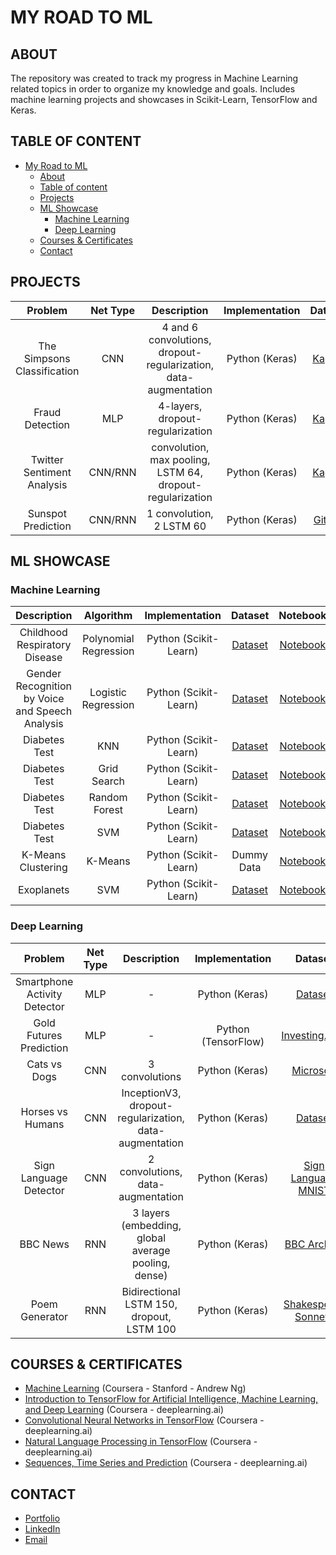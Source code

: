 # MY ROAD TO ML

## ABOUT

The repository was created to track my progress in Machine Learning related topics in order to organize my knowledge and goals. Includes machine learning projects and showcases in Scikit-Learn, TensorFlow and Keras.

## TABLE OF CONTENT
- [My Road to ML](#My-Road-to-ML)
	- [About](#About)
	- [Table of content](#Table-of-content)
	- [Projects](#Projects)
	- [ML Showcase](#ML-Showcase)
		- [Machine Learning](#Machine-Learning)
		- [Deep Learning](#Deep-Learning)
	- [Courses & Certificates](#Courses--Certificates)
	- [Contact](#Contact)

## PROJECTS

| Problem | Net Type | Description | Implementation | Dataset | Notebook |
| :---: | :---: | :---: | :---: | :---: | :---: |
| The Simpsons Classification | CNN | 4 and 6 convolutions, dropout-regularization, data-augmentation | Python (Keras) | [Kaggle](https://www.kaggle.com/alexattia/the-simpsons-characters-dataset/data) | [Notebook](https://github.com/faznaimov/ml/blob/master/projects/simpsons-classification.ipynb) |
| Fraud Detection | MLP | 4-layers, dropout-regularization | Python (Keras) | [Kaggle](https://www.kaggle.com/mlg-ulb/creditcardfraud) | [Notebook](https://github.com/faznaimov/ml/blob/master/projects/fraud_detection.ipynb) |
| Twitter Sentiment Analysis | CNN/RNN | convolution, max pooling, LSTM 64, dropout-regularization | Python (Keras) | [Kaggle](https://www.kaggle.com/kazanova/sentiment140) | [Notebook](https://github.com/faznaimov/ml/blob/master/projects/twitter.ipynb) |
| Sunspot Prediction | CNN/RNN | 1 convolution, 2 LSTM 60 | Python (Keras) | [Github](https://github.com/jbrownlee/Datasets/blob/master/monthly-sunspots.csv) | [Notebook](https://github.com/faznaimov/ml/blob/master/projects/sunspots.ipynb) |


## ML SHOWCASE

### Machine Learning

| Description | Algorithm | Implementation | Dataset | Notebook |
| :---: | :---: | :---: | :---: | :---: |
| Childhood Respiratory Disease | Polynomial Regression | Python (Scikit-Learn) | [Dataset](https://github.com/faznaimov/ml/blob/master/showcases/machinelearning/Respiratory_Disease/Resources/smoking.csv) | [Notebook](https://github.com/faznaimov/ml/blob/master/showcases/machinelearning/Respiratory_Disease/Respiratory_Disease.ipynb) |
| Gender Recognition by Voice and Speech Analysis | Logistic Regression | Python (Scikit-Learn) | [Dataset](https://github.com/faznaimov/ml/blob/master/showcases/machinelearning/Voice_Recognition/Resources/voice.csv) | [Notebook](https://github.com/faznaimov/ml/blob/master/showcases/machinelearning/Voice_Recognition/Voice_Recognition.ipynb) |
| Diabetes Test | KNN  | Python (Scikit-Learn) | [Dataset](https://github.com/faznaimov/ml/blob/master/showcases/machinelearning/KNN/Resources/diabetes.csv) | [Notebook](https://github.com/faznaimov/ml/blob/master/showcases/machinelearning/KNN/KNN.ipynb) |
| Diabetes Test | Grid Search  | Python (Scikit-Learn) | [Dataset](https://github.com/faznaimov/ml/blob/master/showcases/machinelearning/GridSearch/Resources/diabetes.csv) | [Notebook](https://github.com/faznaimov/ml/blob/master/showcases/machinelearning/GridSearch/GridSearch.ipynb) |
| Diabetes Test | Random Forest | Python (Scikit-Learn) | [Dataset](https://github.com/faznaimov/ml/blob/master/showcases/machinelearning/Trees/Resources/diabetes.csv) | [Notebook](https://github.com/faznaimov/ml/blob/master/showcases/machinelearning/Trees/Trees.ipynb) |
| Diabetes Test | SVM  | Python (Scikit-Learn) | [Dataset](https://github.com/faznaimov/ml/blob/master/showcases/machinelearning/SVM/Resources/diabetes.csv) | [Notebook](https://github.com/faznaimov/ml/blob/master/showcases/machinelearning/SVM/SVM.ipynb) |
| K-Means Clustering | K-Means  | Python (Scikit-Learn) | Dummy Data | [Notebook](https://github.com/faznaimov/ml/blob/master/showcases/machinelearning/Kmeans/Kmeans.ipynb) |
| Exoplanets | SVM  | Python (Scikit-Learn) | [Dataset](https://github.com/faznaimov/ml/blob/master/showcases/machinelearning/Exoplanets/Resources/exoplanet_data.csv) | [Notebook](https://github.com/faznaimov/ml/blob/master/showcases/machinelearning/Exoplanets/exoplanet-exploration.ipynb) |

### Deep Learning

| Problem | Net Type | Description | Implementation | Dataset | Notebook |
| :---: | :---: | :---: | :---: | :---: | :---: |
| Smartphone Activity Detector | MLP | - | Python (Keras) | [Dataset](https://github.com/faznaimov/ml/tree/master/showcases/deeplearning/Smartphones/Resources/) | [Notebook](https://github.com/faznaimov/ml/blob/master/showcases/deeplearning/Smartphones/Smartphone_Activity_Detector.ipynb) |
| Gold Futures Prediction | MLP | - | Python (TensorFlow) | [Investing.com](investing.com) | [Notebook](https://github.com/faznaimov/ml/blob/master/showcases/deeplearning/Futures-Prediction/Futures-Prediction.ipynb) |
| Cats vs Dogs | CNN | 3 convolutions | Python (Keras) | [Microsoft](https://www.microsoft.com/en-us/download/details.aspx?id=54765) | [Notebook](https://github.com/faznaimov/ml/blob/master/showcases/deeplearning/Cats-vs-Dogs/Cats-vs-Dogs.ipynb) |
| Horses vs Humans | CNN | InceptionV3, dropout-regularization, data-augmentation | Python (Keras) | [Dataset](https://storage.googleapis.com/laurencemoroney-blog.appspot.com/horse-or-human.zip) | [Notebook](https://github.com/faznaimov/ml/blob/master/showcases/deeplearning/horses-vs-humans/horses-vs-humans.ipynb) |
| Sign Language Detector | CNN | 2 convolutions, data-augmentation | Python (Keras) | [Sign Language MNIST](https://www.kaggle.com/datamunge/sign-language-mnist) | [Notebook](https://github.com/faznaimov/ml/blob/master/showcases/deeplearning/signlanguage/signlanguage.ipynb) |
| BBC News | RNN | 3 layers (embedding, global average pooling, dense) | Python (Keras) | [BBC Archive](https://storage.googleapis.com/laurencemoroney-blog.appspot.com/bbc-text.csv) | [Notebook](https://github.com/faznaimov/ml/blob/master/showcases/deeplearning/BBC-archive/bbc-archive.ipynb) |
| Poem Generator | RNN | Bidirectional LSTM 150, dropout, LSTM 100 | Python (Keras) | [Shakespeare Sonnets](https://storage.googleapis.com/laurencemoroney-blog.appspot.com/sonnets.txt) | [Notebook](https://github.com/faznaimov/ml/blob/master/showcases/deeplearning/poem/shakespeare.ipynb) |

## COURSES & CERTIFICATES

  + [Machine Learning]() (Coursera - Stanford - Andrew Ng)
  + [Introduction to TensorFlow for Artificial Intelligence, Machine Learning, and Deep Learning](https://www.coursera.org/account/accomplishments/certificate/L2A7ZCZH8BYL) (Coursera - deeplearning.ai)
  + [Convolutional Neural Networks in TensorFlow](https://www.coursera.org/account/accomplishments/certificate/EECS4FLVL27L) (Coursera - deeplearning.ai)
  + [Natural Language Processing in TensorFlow](https://www.coursera.org/account/accomplishments/certificate/383HVL6NYSE2) (Coursera - deeplearning.ai)
  + [Sequences, Time Series and Prediction](https://www.coursera.org/account/accomplishments/certificate/ZXKHRE8LQYK9) (Coursera - deeplearning.ai)

## CONTACT

- [Portfolio](https://faznaimov.github.io)
- [LinkedIn](https://www.linkedin.com/in/fazn/)
- [Email](mailto:faz.naimov@gmail.com)
